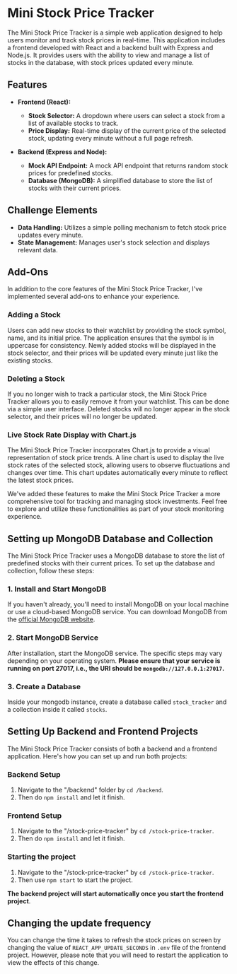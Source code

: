 # Mini Stock Price Tracker

The Mini Stock Price Tracker is a simple web application designed to help users monitor and track stock prices in real-time. This application includes a frontend developed with React and a backend built with Express and Node.js. It provides users with the ability to view and manage a list of stocks in the database, with stock prices updated every minute.

## Features

- **Frontend (React):**
  - **Stock Selector:** A dropdown where users can select a stock from a list of available stocks to track.
  - **Price Display:** Real-time display of the current price of the selected stock, updating every minute without a full page refresh.

- **Backend (Express and Node):**
  - **Mock API Endpoint:** A mock API endpoint that returns random stock prices for predefined stocks.
  - **Database (MongoDB):** A simplified database to store the list of stocks with their current prices.

## Challenge Elements

- **Data Handling:** Utilizes a simple polling mechanism to fetch stock price updates every minute.
- **State Management:** Manages user's stock selection and displays relevant data.

## Add-Ons

In addition to the core features of the Mini Stock Price Tracker, I've implemented several add-ons to enhance your experience.

### Adding a Stock

Users can add new stocks to their watchlist by providing the stock symbol, name, and its initial price. The application ensures that the symbol is in uppercase for consistency. Newly added stocks will be displayed in the stock selector, and their prices will be updated every minute just like the existing stocks.

### Deleting a Stock

If you no longer wish to track a particular stock, the Mini Stock Price Tracker allows you to easily remove it from your watchlist. This can be done via a simple user interface. Deleted stocks will no longer appear in the stock selector, and their prices will no longer be updated.

### Live Stock Rate Display with Chart.js

The Mini Stock Price Tracker incorporates Chart.js to provide a visual representation of stock price trends. A line chart is used to display the live stock rates of the selected stock, allowing users to observe fluctuations and changes over time. This chart updates automatically every minute to reflect the latest stock prices.

We've added these features to make the Mini Stock Price Tracker a more comprehensive tool for tracking and managing stock investments. Feel free to explore and utilize these functionalities as part of your stock monitoring experience.

## Setting up MongoDB Database and Collection

The Mini Stock Price Tracker uses a MongoDB database to store the list of predefined stocks with their current prices. To set up the database and collection, follow these steps:

### 1. Install and Start MongoDB

If you haven't already, you'll need to install MongoDB on your local machine or use a cloud-based MongoDB service. You can download MongoDB from the [official MongoDB website](https://www.mongodb.com/try/download/community).

### 2. Start MongoDB Service

After installation, start the MongoDB service. The specific steps may vary depending on your operating system. **Please ensure that your service is running on port 27017, i.e., the URI should be `mongodb://127.0.0.1:27017`.**

### 3. Create a Database

Inside your mongodb instance, create a database called `stock_tracker` and a collection inside it called `stocks`.

## Setting Up Backend and Frontend Projects

The Mini Stock Price Tracker consists of both a backend and a frontend application. Here's how you can set up and run both projects:

### Backend Setup

1. Navigate to the "/backend" folder by `cd /backend`.
2. Then do `npm install` and let it finish.

### Frontend Setup
1. Navigate to the "/stock-price-tracker" by `cd /stock-price-tracker`.
2. Then do `npm install` and let it finish.

### Starting the project
1. Navigate to the "/stock-price-tracker" by `cd /stock-price-tracker`.
2. Then use `npm start` to start the project.

**The backend project will start automatically once you start the frontend project**.

## Changing the update frequency

You can change the time it takes to refresh the stock prices on screen by changing the value of `REACT_APP_UPDATE_SECONDS` in `.env` file of the frontend project. However, please note that you will need to restart the application to view the effects of this change.